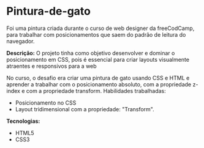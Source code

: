 # Pintura-de-gato
 Foi uma pintura criada durante o curso de  web designer da freeCodCamp, para trabalhar com posicionamentos que saem do padrão de leitura do navegador.

**Descrição:**
O projeto tinha como objetivo desenvolver e dominar o posicionamento em CSS, pois é essencial para criar layouts visualmente atraentes e responsivos para a web

No curso, o desafio era criar uma pintura de gato usando CSS e HTML e aprender a trabalhar com o posicionamento absoluto, com a propriedade z-index e com a propriedade transform.
Habilidades trabalhadas:

* Posicionamento no CSS
* Layout tridimensional com a propriedade: "Transform".

**Tecnologias:**
* HTML5
* CSS3

